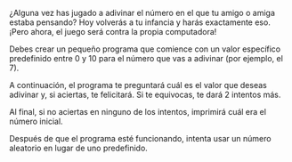 ¿Alguna vez has jugado a adivinar el número en el que tu amigo o amiga estaba pensando? Hoy volverás a tu infancia y harás exactamente eso. ¡Pero ahora, el juego será contra la propia computadora!

Debes crear un pequeño programa que comience con un valor específico predefinido entre 0 y 10 para el número que vas a adivinar (por ejemplo, el 7).

A continuación, el programa te preguntará cuál es el valor que deseas adivinar y, si aciertas, te felicitará. Si te equivocas, te dará 2 intentos más.

Al final, si no aciertas en ninguno de los intentos, imprimirá cuál era el número inicial.

Después de que el programa esté funcionando, intenta usar un número aleatorio en lugar de uno predefinido.
